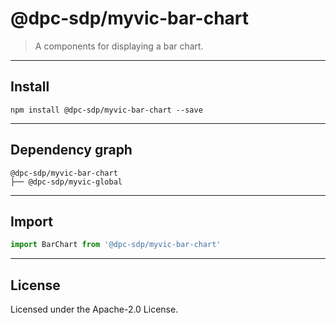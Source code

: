 <!-- GENERATED_DOCS -->
# @dpc-sdp/myvic-bar-chart

> A components for displaying a bar chart.

--------------------------------------------------------------------------------

## Install

```shell
npm install @dpc-sdp/myvic-bar-chart --save
```

--------------------------------------------------------------------------------

## Dependency graph

```shell
@dpc-sdp/myvic-bar-chart
├── @dpc-sdp/myvic-global
```

--------------------------------------------------------------------------------

## Import

```js
import BarChart from '@dpc-sdp/myvic-bar-chart'
```

--------------------------------------------------------------------------------

## License

Licensed under the Apache-2.0 License.

<!-- /GENERATED_DOCS -->
